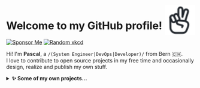 <!-- HELO from the other side! -->

<a href="https://iconoir.com">
  <picture>
    <source media="(prefers-color-scheme: dark)" srcset="./data/peace-hand-dark.svg">
    <img alt="Peace Hand" align="right" width="16%" src="./data/peace-hand-light.svg">
  </picture>
</a>

# Welcome to my GitHub profile!

[![Sponsor Me](https://img.shields.io/static/v1?label=Sponsor%20&message=<3&logo=github&color=D87CAC)](https://github.com/sponsors/paescuj)
[![Random xkcd](https://img.shields.io/static/v1?label=Need%20a%20little%20distraction%3F&message=%3A-\)&logo=data:image/png;base64,iVBORw0KGgoAAAANSUhEUgAAACAAAAAgCAAAAABWESUoAAAAAW9yTlQBz6J3mgAAAQpJREFUOMuFksGRAjEMBFsXifwjPIgAyIAQSIMoePK8zWTuIdmWt7Y415Zsy1rNSCP4Zxn6/v4TezMza8cxkryfXfsVAUu0dAW4lgDPl0zhNRsg5Y+K04qHoVJJ3AbeqELVlVR+C68Void3CskR4NIolsEBSzwQ2CA0OTiYmYEDbPG+Lb3xWnlSKBCLakdlQjMIsS6z7xeACGgbwHYkpyV/xVdAVOahBX2nxY2yRaO86+RhIM5VzW7WaAWWS95tujUSM4dgCOF96yPXZUzJ3gDvVCz7wGkUAS+eT17LnMJHMwXcbvOMxtN0Sh2Dg0bdecBjYux+leAsnTv7nKgugnY2tJgTgJVbcX9bf3OTN7JOWfWeAAAAAElFTkSuQmCC&color=008DD5)](https://c.xkcd.com/random/comic/)

Hi! I'm **Pascal**, a `/(System Engineer|DevOps|Developer)/` from Bern <span title="Switzerland">🇨🇭</span>.<br> 
I love to contribute to open source projects in my free time and occasionally design, realize and publish my own stuff.

<!-- references:start -->

<details><summary><strong>✨ Some of my own projects...</strong></summary>
<p><ul>
<table><tr><td width="500px">
<p>

<a href="https://github.com/paescuj">paescuj</a> / <a href="https://github.com/paescuj/jaa"><b>jaa</b></a>

</p>

> Job Application Assistant - Keep track of your ongoing job applications and impress your future employer with a unique way of applying

[![License of jaa](https://img.shields.io/static/v1?label=License&message=MIT&color=green)](https://github.com/paescuj/jaa/blob/main/LICENSE)
[![Top language of jaa](https://img.shields.io/static/v1?label=JavaScript&message=93%25&color=f1e05a)](https://github.com/paescuj/jaa)

</td></tr></table>
<!-- references:end -->

<h2></h2>

<a href="https://github.com/anuraghazra/github-readme-stats">
  <picture>
    <source media="(prefers-color-scheme: dark)" srcset="./data/stats-dark.svg">
    <img alt="Pascal's GitHub Statistics" src="./data/stats-light.svg">
  </picture>
</a>
